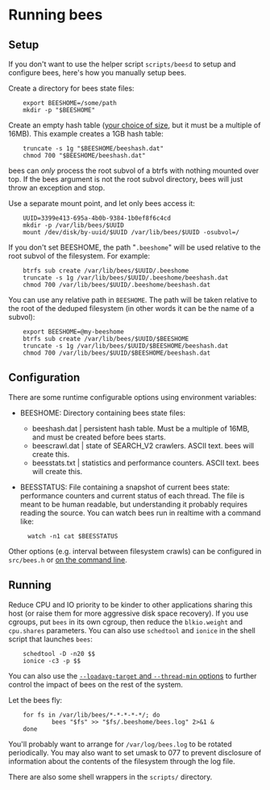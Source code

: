 Running bees
============

Setup
-----

If you don't want to use the helper script `scripts/beesd` to setup and
configure bees, here's how you manually setup bees.

Create a directory for bees state files:

        export BEESHOME=/some/path
        mkdir -p "$BEESHOME"

Create an empty hash table ([your choice of size](config.md), but it
must be a multiple of 16MB).  This example creates a 1GB hash table:

        truncate -s 1g "$BEESHOME/beeshash.dat"
        chmod 700 "$BEESHOME/beeshash.dat"

bees can _only_ process the root subvol of a btrfs with nothing mounted
over top.  If the bees argument is not the root subvol directory, bees
will just throw an exception and stop.

Use a separate mount point, and let only bees access it:

        UUID=3399e413-695a-4b0b-9384-1b0ef8f6c4cd
        mkdir -p /var/lib/bees/$UUID
        mount /dev/disk/by-uuid/$UUID /var/lib/bees/$UUID -osubvol=/

If you don't set BEESHOME, the path "`.beeshome`" will be used relative
to the root subvol of the filesystem.  For example:

        btrfs sub create /var/lib/bees/$UUID/.beeshome
        truncate -s 1g /var/lib/bees/$UUID/.beeshome/beeshash.dat
        chmod 700 /var/lib/bees/$UUID/.beeshome/beeshash.dat

You can use any relative path in `BEESHOME`.  The path will be taken
relative to the root of the deduped filesystem (in other words it can
be the name of a subvol):

        export BEESHOME=@my-beeshome
        btrfs sub create /var/lib/bees/$UUID/$BEESHOME
        truncate -s 1g /var/lib/bees/$UUID/$BEESHOME/beeshash.dat
        chmod 700 /var/lib/bees/$UUID/$BEESHOME/beeshash.dat

Configuration
-------------

There are some runtime configurable options using environment variables:

* BEESHOME: Directory containing bees state files:
	* beeshash.dat  | persistent hash table.  Must be a multiple of 16MB, and must be created before bees starts.
	* beescrawl.dat | state of SEARCH_V2 crawlers.  ASCII text.  bees will create this.
	* beesstats.txt | statistics and performance counters.  ASCII text.  bees will create this.
* BEESSTATUS: File containing a snapshot of current bees state:  performance
  counters and current status of each thread.  The file is meant to be
  human readable, but understanding it probably requires reading the source.
  You can watch bees run in realtime with a command like:

        watch -n1 cat $BEESSTATUS

Other options (e.g. interval between filesystem crawls) can be configured
in `src/bees.h` or [on the command line](options.md).

Running
-------

Reduce CPU and IO priority to be kinder to other applications sharing
this host (or raise them for more aggressive disk space recovery).  If you
use cgroups, put `bees` in its own cgroup, then reduce the `blkio.weight`
and `cpu.shares` parameters.  You can also use `schedtool` and `ionice`
in the shell script that launches `bees`:

        schedtool -D -n20 $$
        ionice -c3 -p $$

You can also use the [`--loadavg-target` and `--thread-min`
options](options.md) to further control the impact of bees on the rest
of the system.

Let the bees fly:

        for fs in /var/lib/bees/*-*-*-*-*/; do
                bees "$fs" >> "$fs/.beeshome/bees.log" 2>&1 &
        done

You'll probably want to arrange for `/var/log/bees.log` to be rotated
periodically.  You may also want to set umask to 077 to prevent disclosure
of information about the contents of the filesystem through the log file.

There are also some shell wrappers in the `scripts/` directory.
